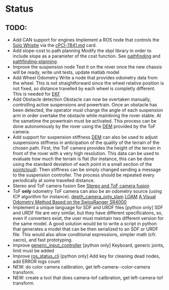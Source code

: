 # Status

## TODO:
- Add CAN support for engines
  Implement a ROS node that controls the [Solo Whistle](solo-whistle.md) via the [cPCI-7841.md](cpci-7841.md) card.  
- Add slope-cost to path planning
  Modify the sbpl library in order to include slope as a parameter of the cost function. See [pathfinding](pathfinding.md) and [pathfinding-planning](pathfinding-planning.md).
- Improve the suspension node
  Test it on the rover once the new chassis will be ready, write unit tests, update matlab model
- Add Wheel Odometry
  Write a node that provides odometry data from the wheel. This is not straightforward since the wheel relative position is not fixed, so distance travelled by each wheel is completly different.
  This is needed for [EKF](http://wiki.ros.org/robot_pose_ekf?distro=indigo)
- Add Obstacle detection
  Obstacle can now be overtaken manually, controlling active suspensions and powertrain. Once an obstacle has been detected, the operator must change the angle of each suspension arm in order overtake the obstacle while maintining the rover stable. At the sametime the powertrain must be activated. This process can be done autonomously by the rover using the [DEM](http://en.wikipedia.org/wiki/Digital_elevation_model) provided by the ToF camera. 
- Add support for suspension stiffness
  [DEM](http://en.wikipedia.org/wiki/Digital_elevation_model) can also be used to adjust suspensions stiffness in anticipation of the quality of the terrain of the chosen path. First, the ToF camera provides the height of the terrain in front of the rover with a very high resolution. This data can be used to evaluate how much the terrain is flat (for instance, this can be done using the standard deviation of each point in a small section of the [pointcloud](http://www.amphioxus.org/sites/default/files/images/content/mtrainier/mtRainierMesh-Matlab-500px.jpg)). Then stiffness can be simply changed sending a message to the suspension controller. The process should be repeated every periodically at some travelled distance.
- Stereo and ToF camera fusion
  See [Stereo and ToF camera fusion](tof-stereo-integration.md)
- ToF **only** odometry
  ToF camera can also be an odometry source (using ICP algorithm for instance).
  [depth_camera_only_slam](depth_camera_only_slam.md)
  [LOAM](http://wiki.ros.org/loam_back_and_forth)
  [A Visual Odometry Method Based on the SwissRanger SR4000](http://www.google.com/url?sa=t&rct=j&q=&esrc=s&source=web&cd=1&cad=rja&uact=8&ved=0CB8QFjAA&url=http%3A%2F%2Fwww.dtic.mil%2Fcgi-bin%2FGetTRDoc%3FAD%3DADA536272&ei=OJsuVLeVKYv2O8a0gKAN&usg=AFQjCNHqcpQLWMbagIyiyJivyKWYg8NGrg&sig2=RhI6Re3Oa39PMrAs28C0Xg&bvm=bv.76802529,d.ZWU)
- Implement a unique language for SDF and URDF files [python only]
  SDF and URDF file are very similar, but they have different specificatons, so, even if converters exist, the user must maintain two different version for the same model. 
  A good solution would be to write a script in python that generates a model that can be then serialized to an SDF or URDF file. This would also allow conditional expressions, simpler math (cfr. xacro), and fast prototyping.
- Improve [generic_input_controller](https://github.com/team-diana/generic_input_controller) [python only]
  Keyboard, generic joints, limit must be added
- Improve [ros_status_cli](https://github.com/team-diana/ros_status_cli) [python only]
  Add key for cleaning dead nodes, add ERROR logs count
- NEW: do color camera calibration, get left-camera--color-camera transform.
- NEW: create a tool that does camera-tof calibration, get left-camera-tof transform.
